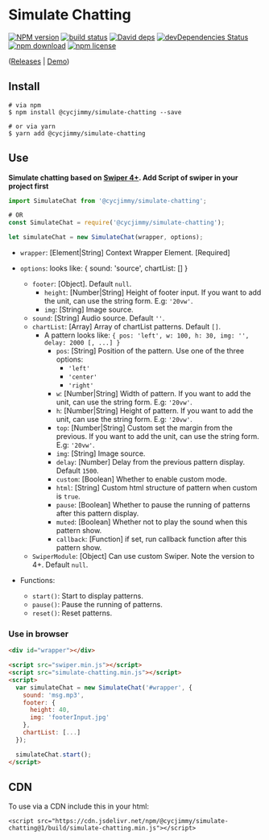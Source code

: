 # Simulate Chatting

[![NPM version][npm-image]][npm-url]
[![build status][travis-image]][travis-url]
[![David deps][david-image]][david-url]
[![devDependencies Status][david-dev-image]][david-dev-url]
[![npm download][download-image]][download-url]
[![npm license][license-image]][download-url]

[npm-image]: https://img.shields.io/npm/v/@cycjimmy/simulate-chatting.svg?style=flat-square
[npm-url]: https://npmjs.org/package/@cycjimmy/simulate-chatting
[travis-image]: https://img.shields.io/travis/cycjimmy/simulate-chatting.svg?style=flat-square
[travis-url]: https://travis-ci.org/cycjimmy/simulate-chatting
[david-image]: https://img.shields.io/david/cycjimmy/simulate-chatting.svg?style=flat-square
[david-url]: https://david-dm.org/cycjimmy/simulate-chatting
[david-dev-image]: https://david-dm.org/cycjimmy/simulate-chatting/dev-status.svg?style=flat-square
[david-dev-url]: https://david-dm.org/cycjimmy/simulate-chatting?type=dev
[download-image]: https://img.shields.io/npm/dm/@cycjimmy/simulate-chatting.svg?style=flat-square
[download-url]: https://npmjs.org/package/@cycjimmy/simulate-chatting
[license-image]: https://img.shields.io/npm/l/@cycjimmy/simulate-chatting.svg?style=flat-square

([Releases](https://github.com/cycjimmy/simulate-chatting/releases) | [Demo](https://cycjimmy.github.io/simulate-chatting/))


## Install
```shell
# via npm
$ npm install @cycjimmy/simulate-chatting --save

# or via yarn
$ yarn add @cycjimmy/simulate-chatting
```

## Use
**Simulate chatting based on [Swiper 4+](https://github.com/nolimits4web/Swiper). Add Script of swiper in your project first**

```javascript
import SimulateChat from '@cycjimmy/simulate-chatting';

# OR
const SimulateChat = require('@cycjimmy/simulate-chatting');
```

```javascript
let simulateChat = new SimulateChat(wrapper, options);
```

* `wrapper`: [Element|String] Context Wrapper Element. [Required]
* `options`: looks like: { sound: 'source', chartList: [] }
  * `footer`: [Object]. Default `null`.
    * `height`: [Number|String] Height of footer input. If you want to add the unit, can use the string form. E.g: `'20vw'`.
    * `img`: [String] Image source.
  * `sound`: [String] Audio source. Default `''`.
  * `chartList`: [Array] Array of chartList patterns. Default `[]`.
    * A pattern looks like: `{ pos: 'left', w: 100, h: 30, img: '', delay: 2000 [, ...] }`
      * `pos`: [String] Position of the pattern. Use one of the three options:
        * `'left'`
        * `'center'`
        * `'right'`
      * `w`: [Number|String] Width of pattern. If you want to add the unit, can use the string form. E.g: `'20vw'`.
      * `h`: [Number|String] Height of pattern. If you want to add the unit, can use the string form. E.g: `'20vw'`.
      * `top`: [Number|String] Custom set the margin from the previous. If you want to add the unit, can use the string form. E.g: `'20vw'`.
      * `img`: [String] Image source.
      * `delay`: [Number] Delay from the previous pattern display. Default `1500`.
      * `custom`: [Boolean] Whether to enable custom mode.
      * `html`: [String] Custom html structure of pattern when custom is `true`.
      * `pause`: [Boolean] Whether to pause the running of patterns after this pattern display.
      * `muted`: [Boolean] Whether not to play the sound when this pattern show.
      * `callback`: [Function] if set, run callback function after this pattern show.
  * `SwiperModule`: [Object] Can use custom Swiper. Note the version to 4+. Default `null`.


* Functions:
  * `start()`: Start to display patterns.
  * `pause()`: Pause the running of patterns.
  * `reset()`: Reset patterns.

### Use in browser
```html
<div id="wrapper"></div>

<script src="swiper.min.js"></script>
<script src="simulate-chatting.min.js"></script>
<script>
  var simulateChat = new SimulateChat('#wrapper', {
    sound: 'msg.mp3',
    footer: {
      height: 40,
      img: 'footerInput.jpg'
    },
    chartList: [...]
  });

  simulateChat.start();
</script>
```

## CDN
To use via a CDN include this in your html:
```text
<script src="https://cdn.jsdelivr.net/npm/@cycjimmy/simulate-chatting@1/build/simulate-chatting.min.js"></script>
```


